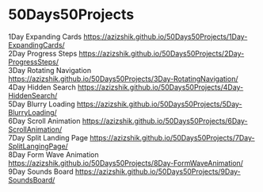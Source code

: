 # 50Days50Projects

1Day Expanding Cards https://azizshik.github.io/50Days50Projects/1Day-ExpandingCards/ <br>
2Day Progress Steps https://azizshik.github.io/50Days50Projects/2Day-ProgressSteps/ <br>
3Day Rotating Navigation https://azizshik.github.io/50Days50Projects/3Day-RotatingNavigation/ <br>
4Day Hidden Search https://azizshik.github.io/50Days50Projects/4Day-HiddenSearch/ <br>
5Day Blurry Loading https://azizshik.github.io/50Days50Projects/5Day-BlurryLoading/ <br>
6Day Scroll Animation https://azizshik.github.io/50Days50Projects/6Day-ScrollAnimation/ <br>
7Day Split Landing Page https://azizshik.github.io/50Days50Projects/7Day-SplitLangingPage/ <br>
8Day Form Wave Animation https://azizshik.github.io/50Days50Projects/8Day-FormWaveAnimation/ <br>
9Day Sounds Board https://azizshik.github.io/50Days50Projects/9Day-SoundsBoard/ <br>
